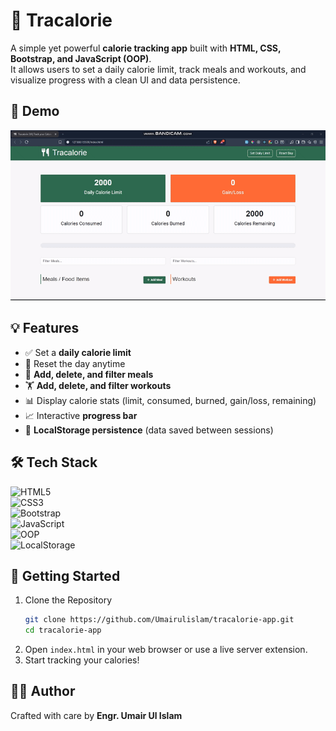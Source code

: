 # 🥗 Tracalorie

A simple yet powerful **calorie tracking app** built with **HTML, CSS, Bootstrap, and JavaScript (OOP)**.  
It allows users to set a daily calorie limit, track meals and workouts, and visualize progress with a clean UI and data persistence.

## 🎥 Demo

![Tracalorie Demo](./assets/demo.gif)

## 💡 Features

- ✅ Set a **daily calorie limit**
- 🔄 Reset the day anytime
- 🍔 **Add, delete, and filter meals**
- 🏋️ **Add, delete, and filter workouts**
- 📊 Display calorie stats (limit, consumed, burned, gain/loss, remaining)
- 📈 Interactive **progress bar**
- 💾 **LocalStorage persistence** (data saved between sessions)

## 🛠️ Tech Stack

![HTML5](https://img.shields.io/badge/HTML5-E34F26?style=for-the-badge&logo=html5&logoColor=white)  
![CSS3](https://img.shields.io/badge/CSS3-1572B6?style=for-the-badge&logo=css3&logoColor=white)  
![Bootstrap](https://img.shields.io/badge/Bootstrap-7952B3?style=for-the-badge&logo=bootstrap&logoColor=white)  
![JavaScript](https://img.shields.io/badge/JavaScript-F7DF1E?style=for-the-badge&logo=javascript&logoColor=black)  
![OOP](https://img.shields.io/badge/OOP-000000?style=for-the-badge&logo=google&logoColor=white)  
![LocalStorage](https://img.shields.io/badge/LocalStorage-FFA500?style=for-the-badge&logo=databricks&logoColor=white)

## 🚀 Getting Started

1. Clone the Repository
   ```bash
   git clone https://github.com/Umairulislam/tracalorie-app.git
   cd tracalorie-app
   ```
2. Open `index.html` in your web browser or use a live server extension.
3. Start tracking your calories!

## 👨‍💼 Author

Crafted with care by **Engr. Umair Ul Islam**
